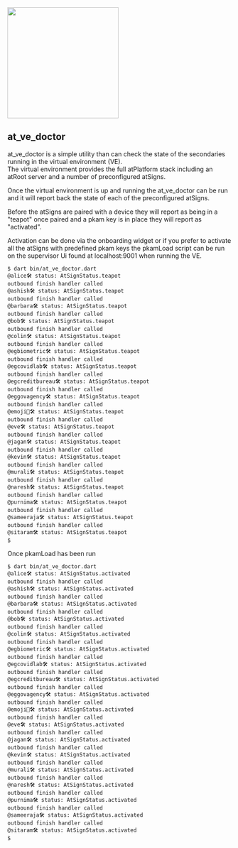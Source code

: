 <img width=250px src="https://atsign.dev/assets/img/atPlatform_logo_gray.svg?sanitize=true">

## at_ve_doctor

at_ve_doctor is a simple utility than can check the state of the secondaries
running in the virtual environment (VE).  
The virtual environment provides the full atPlatform stack including an atRoot
server and a number of preconfigured atSigns.

Once the virtual environment is up and running the at_ve_doctor can be run
and it will report back the state of each of the preconfigured atSigns.

Before the atSigns are paired with a device they will report as being in a
"teapot" once paired and a pkam key is in place they will report as
"activated".

Activation can be done via the onboarding widget or if you prefer to
activate all the atSigns with predefined pkam keys the pkamLoad script
can be run on the supervisor Ui found at localhost:9001 when running the VE.

```
$ dart bin/at_ve_doctor.dart
@alice🛠 status: AtSignStatus.teapot
outbound finish handler called
@ashish🛠 status: AtSignStatus.teapot
outbound finish handler called
@barbara🛠 status: AtSignStatus.teapot
outbound finish handler called
@bob🛠 status: AtSignStatus.teapot
outbound finish handler called
@colin🛠 status: AtSignStatus.teapot
outbound finish handler called
@egbiometric🛠 status: AtSignStatus.teapot
outbound finish handler called
@egcovidlab🛠 status: AtSignStatus.teapot
outbound finish handler called
@egcreditbureau🛠 status: AtSignStatus.teapot
outbound finish handler called
@eggovagency🛠 status: AtSignStatus.teapot
outbound finish handler called
@emoji🦄🛠 status: AtSignStatus.teapot
outbound finish handler called
@eve🛠 status: AtSignStatus.teapot
outbound finish handler called
@jagan🛠 status: AtSignStatus.teapot
outbound finish handler called
@kevin🛠 status: AtSignStatus.teapot
outbound finish handler called
@murali🛠 status: AtSignStatus.teapot
outbound finish handler called
@naresh🛠 status: AtSignStatus.teapot
outbound finish handler called
@purnima🛠 status: AtSignStatus.teapot
outbound finish handler called
@sameeraja🛠 status: AtSignStatus.teapot
outbound finish handler called
@sitaram🛠 status: AtSignStatus.teapot
$
```

Once pkamLoad has been run
```
$ dart bin/at_ve_doctor.dart
@alice🛠 status: AtSignStatus.activated
outbound finish handler called
@ashish🛠 status: AtSignStatus.activated
outbound finish handler called
@barbara🛠 status: AtSignStatus.activated
outbound finish handler called
@bob🛠 status: AtSignStatus.activated
outbound finish handler called
@colin🛠 status: AtSignStatus.activated
outbound finish handler called
@egbiometric🛠 status: AtSignStatus.activated
outbound finish handler called
@egcovidlab🛠 status: AtSignStatus.activated
outbound finish handler called
@egcreditbureau🛠 status: AtSignStatus.activated
outbound finish handler called
@eggovagency🛠 status: AtSignStatus.activated
outbound finish handler called
@emoji🦄🛠 status: AtSignStatus.activated
outbound finish handler called
@eve🛠 status: AtSignStatus.activated
outbound finish handler called
@jagan🛠 status: AtSignStatus.activated
outbound finish handler called
@kevin🛠 status: AtSignStatus.activated
outbound finish handler called
@murali🛠 status: AtSignStatus.activated
outbound finish handler called
@naresh🛠 status: AtSignStatus.activated
outbound finish handler called
@purnima🛠 status: AtSignStatus.activated
outbound finish handler called
@sameeraja🛠 status: AtSignStatus.activated
outbound finish handler called
@sitaram🛠 status: AtSignStatus.activated
$
```